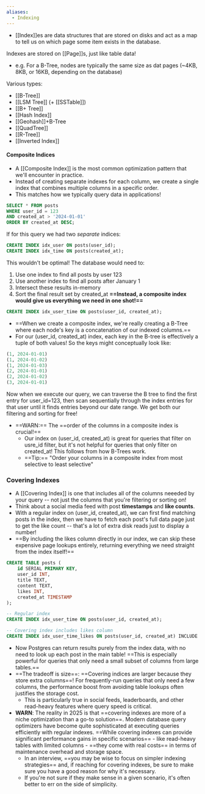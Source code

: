 ```yaml
---
aliases:
  - Indexing
---
```

- [[Index]]es are data structures that are stored on disks and act as a map to tell us on which page some item exists in the database.

Indexes are stored on [[Page]]s, just like table data!
- e.g. For a B-Tree, nodes are typically the same size as dat pages (~4KB, 8KB, or 16KB, depending on the database)


Various types:
- [[B-Tree]]
- [[LSM Tree]] (+ [[SSTable]])
- [[B+ Tree]]
- [[Hash Index]]
- [[Geohash]]+B-Tree
- [[QuadTree]]
- [[R-Tree]]
- [[Inverted Index]]

#### Composite Indices
- A [[Composite Index]] is the most common optimization pattern that we'll encounter in practice.
- Instead of creating separate indexes for each column, we create a single index that combines multiple columns in a specific order.
- This matches how we typically query data in applications!
```sql
SELECT * FROM posts 
WHERE user_id = 123 
AND created_at > '2024-01-01'
ORDER BY created_at DESC;
```
If for this query we had two *separate* indices:
```sql
CREATE INDEX idx_user ON posts(user_id);
CREATE INDEX idx_time ON posts(created_at);
```
This wouldn't be optimal! The database would need to:
1. Use one index to find all posts by user 123
2. Use another index to find all posts after January 1
3. Intersect these results in-memory
4. Sort the final result set by created_at
**==Instead, a composite index would give us everything we need in one shot!==**
```sql
CREATE INDEX idx_user_time ON posts(user_id, created_at);
```
- ==When we create a composite index, we're really creating a B-Tree where each node's key is a concatenation of our indexed columns.==
- For our (user_id, created_at) index, each key in the B-tree is effectively a tuple of both values!
So the keys might conceptually look like:
```sql
(1, 2024-01-01)
(1, 2024-01-02)
(1, 2024-01-03)
(2, 2024-01-01)
(2, 2024-01-02)
(3, 2024-01-01)
```
Now when we execute our query, we can traverse the B tree to find the first entry for user_id=123, then scan sequentially through the index entries for that user until it finds entries beyond our date range. We get both our filtering and sorting for free!
- ==WARN:== The ==order of the columns in a composite index is crucial!==
	- Our index on (user_id, created_at) is great for queries that filter on usre_id filter, but it's not helpful for queries that only filter on created_at! This follows from how B-Trees work.
	- ==Tip:== "Order your columns in a composite index from most selective to least selective"


### Covering Indexes
- A [[Covering Index]] is one that includes all of the columns neeeded by your query -- not just the columns that you're filtering or sorting on!
- Think about a social media feed with post **timestamps** and **like counts**.
- With a regular index on (user_id, created_at), we can first find matching posts in the index, then we have to fetch each post's full data page just to get the like count -- that's a lot of extra disk reads just to display a number!
- ==By including the likes column directly in our index, we can skip these expensive page lookups entirely, returning everything we need straight from the index itself!==
```sql
CREATE TABLE posts (
    id SERIAL PRIMARY KEY,
    user_id INT,
    title TEXT,
    content TEXT,
    likes INT,
    created_at TIMESTAMP
);

-- Regular index
CREATE INDEX idx_user_time ON posts(user_id, created_at);

-- Covering index includes likes column
CREATE INDEX idx_user_time_likes ON posts(user_id, created_at) INCLUDE (likes);
```
- Now Postgres can return results purely from the index data, with no need to look up each post in the main table! ==This is especially powerful for queries that only need a small subset of columns from large tables.==
- ==The tradeoff is size==: ==Covering indices are larger because they store extra columns==! For frequently-run queries that only need a few columns, the performance boost from avoiding table lookups often justifies the storage cost.
	- This is particularly true in social feeds, leaderboards, and other read-heavy features where query speed is critical.
- **WARN**: The reality in 2025 is that ==covering indexes are more of a niche optimization than a go-to solution==. Modern database query optimizers have become quite sophisticated at executing queries efficiently with regular indexes. ==While covering indexes can provide significant performance gains in specific scenarios== - like read-heavy tables with limited columns - ==they come with real costs== in terms of maintenance overhead and storage space.
	- In an interview, ==you may be wise to focus on simpler indexing strategies== and, if reaching for covering indexes, be sure to make sure you have a good reason for why it's necessary.
	- If you're not sure if they make sense in a given scenario, it's often better to err on the side of simplicity.